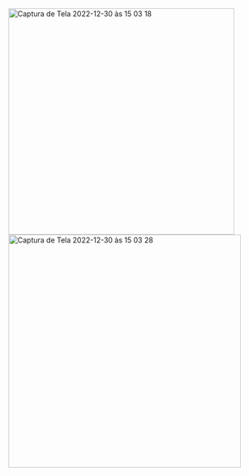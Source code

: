 <img width="445" alt="Captura de Tela 2022-12-30 às 15 03 18" src="https://user-images.githubusercontent.com/98322017/210100675-7837c014-c498-4141-80c0-f90f46e58928.png">
<img width="458" alt="Captura de Tela 2022-12-30 às 15 03 28" src="https://user-images.githubusercontent.com/98322017/210100679-08c8829a-aac5-434d-ad6e-a238a735e65e.png">
